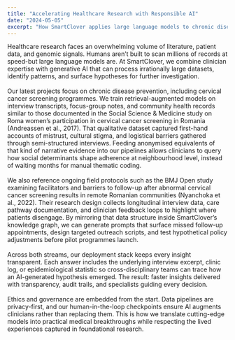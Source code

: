 ```yaml
---
title: "Accelerating Healthcare Research with Responsible AI"
date: "2024-05-05"
excerpt: "How SmartClover applies large language models to chronic disease research while keeping clinicians in the loop."
---
```


Healthcare research faces an overwhelming volume of literature, patient data, and genomic signals. Humans aren’t built to scan millions of records at speed-but large language models are. At SmartClover, we combine clinician expertise with generative AI that can process irrationally large datasets, identify patterns, and surface hypotheses for further investigation.
</br></br>
Our latest projects focus on chronic disease prevention, including cervical cancer screening programmes. We train retrieval-augmented models on interview transcripts, focus-group notes, and community health records similar to those documented in the Social Science & Medicine study on Roma women’s participation in cervical cancer screening in Romania (Andreassen et al., 2017). That qualitative dataset captured first-hand accounts of mistrust, cultural stigma, and logistical barriers gathered through semi-structured interviews. Feeding anonymised equivalents of that kind of narrative evidence into our pipelines allows clinicians to query how social determinants shape adherence at neighbourhood level, instead of waiting months for manual thematic coding.
</br></br>
We also reference ongoing field protocols such as the BMJ Open study examining facilitators and barriers to follow-up after abnormal cervical cancer screening results in remote Romanian communities (Nyanchoka et al., 2022). Their research design collects longitudinal interview data, care pathway documentation, and clinician feedback loops to highlight where patients disengage. By mirroring that data structure inside SmartClover’s knowledge graph, we can generate prompts that surface missed follow-up appointments, design targeted outreach scripts, and test hypothetical policy adjustments before pilot programmes launch.
</br></br>
Across both streams, our deployment stack keeps every insight transparent. Each answer includes the underlying interview excerpt, clinic log, or epidemiological statistic so cross-disciplinary teams can trace how an AI-generated hypothesis emerged. The result: faster insights delivered with transparency, audit trails, and specialists guiding every decision.
</br></br>
Ethics and governance are embedded from the start. Data pipelines are privacy-first, and our human-in-the-loop checkpoints ensure AI augments clinicians rather than replacing them. This is how we translate cutting-edge models into practical medical breakthroughs while respecting the lived experiences captured in foundational research.
